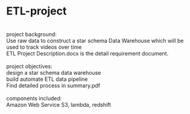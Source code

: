 # ETL-project
<br/>
project background:<br/>
Use raw data to construct a star schema Data Warehouse which will be used to track videos over time<br/>
ETL Project Description.docx is the detail requirement document.<br/>
<br/>
project objectives:<br/>
design a star schema data warehouse<br/>
build automate ETL data pipeline <br/>
Find detailed process in summary.pdf<br/>
<br/>
components included:<br/>
Amazon Web Service S3, lambda, redshift
<br/>


